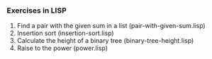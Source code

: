 
### Exercises in LISP

1. Find a pair with the given sum in a list (pair-with-given-sum.lisp)
2. Insertion sort (insertion-sort.lisp)
3. Calculate the height of a binary tree (binary-tree-height.lisp)
4. Raise to the power (power.lisp)
